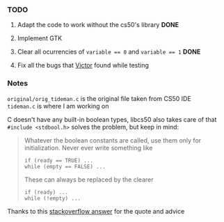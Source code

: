 ### TODO
1. Adapt the code to work without the cs50's library **DONE**

2. Implement GTK

3. Clear all ocurrencies of `variable == 0` and `variable == 1` **DONE**

4. Fix all the bugs that [Victor](https://github.com/victorinknov) found while testing

### Notes
`original/orig_tideman.c` is the original file taken from CS50 IDE </br>
`tideman.c` is where I am working on

C doesn't have any built-in boolean types, libcs50 also takes care of that </br>
`#include <stdbool.h>` solves the problem, but keep in mind:

> Whatever the boolean constants are called, use them only for initialization. Never ever write something like
> ````
> if (ready == TRUE) ...
> while (empty == FALSE) ...
> ````
> These can always be replaced by the clearer
> ````
> if (ready) ...
> while (!empty) ...
> ````

Thanks to this [stackoverflow answer](https://stackoverflow.com/questions/1921539/using-boolean-values-in-c) for the quote and advice
